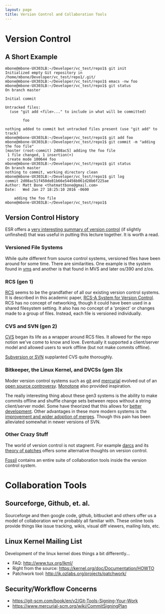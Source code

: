 ```yaml
---
layout: page
title: Version Control and Collaboration Tools
---
```


# Version Control 

## A Short Example

```
mbone@mbone-UX303LB:~/Developer/vc_test/repo1$ git init
Initialized empty Git repository in /home/mbone/Developer/vc_test/repo1/.git/
mbone@mbone-UX303LB:~/Developer/vc_test/repo1$ emacs -nw foo
mbone@mbone-UX303LB:~/Developer/vc_test/repo1$ git status
On branch master

Initial commit

Untracked files:
  (use "git add <file>..." to include in what will be committed)

        foo

nothing added to commit but untracked files present (use "git add" to track)
mbone@mbone-UX303LB:~/Developer/vc_test/repo1$ git add foo
mbone@mbone-UX303LB:~/Developer/vc_test/repo1$ git commit -m "adding the foo file"
[master (root-commit) 2d08ac5] adding the foo file
 1 file changed, 1 insertion(+)
 create mode 100644 foo
mbone@mbone-UX303LB:~/Developer/vc_test/repo1$ git status
On branch master
nothing to commit, working directory clean
mbone@mbone-UX303LB:~/Developer/vc_test/repo1$ git log
commit 2d08ac51f450de81b66e54456b061d28b6f225ae
Author: Matt Bone <thatmattbone@gmail.com>
Date:   Wed Jan 27 18:25:10 2016 -0600

    adding the foo file
mbone@mbone-UX303LB:~/Developer/vc_test/repo1$ 
```

## Version Control History

ESR offers a [very interesting summary of version control](http://www.catb.org/esr/writings/version-control/version-control.html) (if slightly unfinshed) that was useful in putting this lecture together. It is worth a read.


### Versioned File Systems

While quite different from source control systems, versioned files have been around for some time. There are similarities.
One example is the system found in [vms](https://en.wikipedia.org/wiki/Versioning_file_system#Files-11_.28RSX-11_and_OpenVMS.29) and another is that found in MVS and later os/390 and z/os.


### RCS (gen 1)

[RCS](https://www.gnu.org/software/rcs/) seems to be the grandfather of all our existing version control systems. It is described in this academic paper, [RCS-A System for Version Control](https://www.gnu.org/software/rcs/tichy-paper.pdf). RCS has no concept of networking, though it could have been used in a shared filesystem setting. It also has no concept of a 'project' or changes made to a group of files. Instead, each file is versioned individually.

### CVS and SVN (gen 2)

[CVS](https://en.wikipedia.org/wiki/Concurrent_Versions_System) began its life as a wrapper around RCS files. It allowed for the repo notion we've come to know and love. Eventually it supported a client/server model and allowed users to work offline (but not make commits offline).

[Subversion or SVN]() supplanted CVS quite thoroughly.

### Bitkeeper, the Linux Kernel, and DVCSs (gen 3)x

Moder version control systems such as [git](https://git-scm.com/) and [mercurial](https://www.mercurial-scm.org/) evolved out of an [open source controversy](https://en.wikipedia.org/wiki/BitKeeper#License_concerns). [Monotone](http://www.monotone.ca/) also provided inspiration.

The really interesting thing about these gen3 systems is the ability to make commits offline and shuffle change sets between repos without a string client/server model. Some have theorized that this allows for [better development](http://blog.red-bean.com/sussman/?p=20#comment-103). Other advantages in these more modern systems is the [improvement and wider adoption of merges](http://stackoverflow.com/questions/2471606/how-and-or-why-is-merging-in-git-better-than-in-svn). Though this pain has been alleviated somewhat in newer versions of SVN.

### Other Crazy Stuff

The world of version control is not stagnent. For example [darcs](http://darcs.net) and its [theory of patches](http://darcs.net/Theory) offers some alternative thoughts on version control. 

[Fossil](https://en.wikipedia.org/wiki/Fossil_%28software%29) contains an entire suite of collaboration tools inside the version control system.

# Collaboration Tools

## Sourceforge, Github, et. al.

Sourceforge and then google code, github, bitbucket and others offer us a model of collaboration we're probably all familiar with. These online tools provide things like issue tracking, wikis, visual diff viewers, mailing lists, etc.

## Linux Kernel Mailing List

Development of the linux kernel does things a bit differently...

* FAQ: http://www.tux.org/lkml/
* Right from the source: https://kernel.org/doc/Documentation/HOWTO
* Patchwork tool: http://jk.ozlabs.org/projects/patchwork/


## Security/Workflow Concerns

* https://git-scm.com/book/en/v2/Git-Tools-Signing-Your-Work
* https://www.mercurial-scm.org/wiki/CommitSigningPlan
